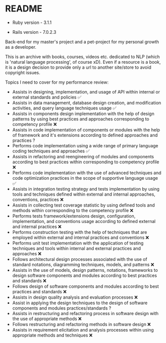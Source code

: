 # README

* Ruby version - 3.1.1

* Rails version - 7.0.2.3

Back-end for my master's project and a pet-project
for my personal growth as a developer.

This is an archive with books, courses, videos etc.
dedicated to NLP (which is 'natural language processing',
of course xD).
Even if a resource is a book, it is a design decision
to provide only a url to another site/store to
avoid copyright issues.

Topics I need to cover for my performance review:

* Assists in designing, implementation, and usage 
of API within internal or external standards and
policies ✅  
* Assists in data management, database design
creation, and modification activities, and query
language techniques usage ✅
* Assists in components design implementation with
the help of design patterns by using best practices
and approaches corresponding to competency 
profile ❌
* Assists in code implementation of components or
modules with the help of framework and it's 
extensions according to defined approaches and
practices ?
* Performs code implementation using a wide range
of primary language coding techniques and 
approaches ✅
* Assists in refactoring and reengineering of 
modules and components according to best practices
within corresponding to competency profile ❌
* Performs code implementation with the use of 
advanced techniques and code optimization practices
in the scope of supportive language usage ✅
* Assists in integration testing strategy and
tests implementation by using tools and techniques
defined within external and internal approaches, 
conventions, practices ❌
* Assists in collecting test coverage statistic
by using defined tools and methods within
corresponding to the competency profile ❌
* Performs tests framework/extensions design, 
configuration, implementation, and conventions
usage according to defined external and internal
practices ❌
* Performs construction testing with the help of
techniques that are employed within external and 
internal practices and conventions ❌
* Performs unit test implementation with the
application of testing techniques and tools 
within internal and external practices and 
approaches ❌
* Follows architectural design processes 
associated with the use of standard notations, 
diagramming techniques, models, and patterns ❌
* Assists in the use of models, design patterns, 
notations, frameworks to design software components
and modules according to best practices and 
standards ❌
* Follows design of software components and
modules according to best practices and standards ❌
* Assists in design quality analysis and evaluation 
processes ❌
* Assist in applying the design techniques to 
the design of software components and modules 
practices/standards ?
* Assists in restructuring and refactoring
process in software design with the use of 
appropriate methods ❌
* Follows restructuring and refactoring methods in
software design ❌
* Assists in requirement elicitation and analysis
processes within using appropriate methods and 
techniques ❌